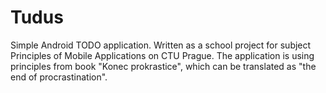 # Tudus
Simple Android TODO application. Written as a school project for subject Principles of Mobile Applications on CTU Prague. The application 
is using principles from book "Konec prokrastice", which can be translated as "the end of procrastination". 
